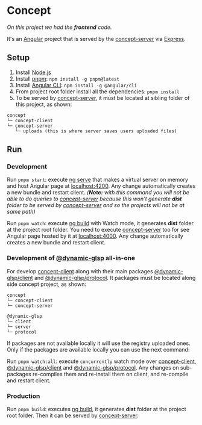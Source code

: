 # Concept

_On this project we had the **frontend** code._

It's an [Angular](https://angular.io/) project that is served by the [concept-server](https://github.com/giuliano-marinelli/concept-server) via [Express](https://expressjs.com).

## Setup

1. Install [Node.js](https://nodejs.org)
2. Install [pnpm](https://pnpm.io): `npm install -g pnpm@latest`
3. Install [Angular CLI](https://angular.io/cli): `npm install -g @angular/cli`
4. From project root folder install all the dependencies: `pnpm install`
5. To be served by [concept-server](https://github.com/giuliano-marinelli/concept-server), it must be located at sibling folder of this project, as shown:

```
concept
└─ concept-client
└─ concept-server
   └─ uploads (this is where server saves users uploaded files)
```

## Run

### Development

Run `pnpm start`: execute [ng serve](https://angular.io/cli/serve) that makes a virtual server on memory and host Angular page at [localhost:4200](http://localhost:4200). Any change automatically creates a new bundle and restart client. _(**Note:** with this command you will not be able to do queries to [concept-server](https://github.com/giuliano-marinelli/concept-server) because this won't generate **dist** folder to be served by [concept-server](https://github.com/giuliano-marinelli/concept-server) and so the projects will not be at same path)_

Run `pnpm watch`: execute [ng build](https://angular.io/cli/build) with Watch mode, it generates **dist** folder at the project root folder. You need to execute [concept-server](https://github.com/giuliano-marinelli/concept-server) too for see Angular page hosted by it at [localhost:4000](http://localhost:4000). Any change automatically creates a new bundle and restart client.

### Development of [@dynamic-glsp](https://www.npmjs.com/settings/dynamic-glsp/packages) all-in-one

For develop [concept-client](https://github.com/giuliano-marinelli/concept-client) along with their main packages [@dynamic-glsp/client](https://www.npmjs.com/package/@dynamic-glsp/client) and [@dynamic-glsp/protocol](https://www.npmjs.com/package/@dynamic-glsp/protocol). It packages must be located along side concept project, as shown:

```
concept
└─ concept-client
└─ concept-server

@dynamic-glsp
└─ client
└─ server
└─ protocol
```

If packages are not available locally it will use the registry uploaded ones.
Only if the packages are available locally you can use the next command:

Run `pnpm watch:all`: execute `concurrently` watch mode over [concept-client](https://github.com/giuliano-marinelli/concept-client), [@dynamic-glsp/client](https://www.npmjs.com/package/@dynamic-glsp/client) and [@dynamic-glsp/protocol](https://www.npmjs.com/package/@dynamic-glsp/protocol). Any changes on sub-packages re-compiles them and re-install them on client, and re-compile and restart client.

### Production

Run `pnpm build`: executes [ng build](https://angular.io/cli/build), it generates **dist** folder at the project root folder. Then it can be served by [concept-server](https://github.com/giuliano-marinelli/concept-server).
